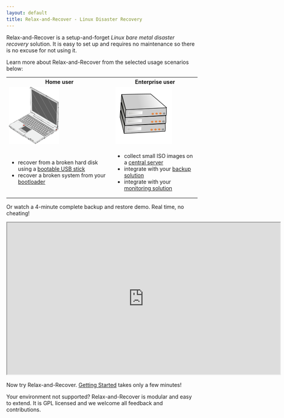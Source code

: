 ```yaml
---
layout: default
title: Relax-and-Recover - Linux Disaster Recovery
---
```


Relax-and-Recover is a setup-and-forget *Linux bare metal disaster recovery* solution.
It is easy to set up and requires no maintenance so there is no excuse for not using it.

Learn more about Relax-and-Recover from the selected usage scenarios below:

<table>
<tr>
    <th>Home user</th> <th>Enterprise user</th>
</tr>
<tr class="images">
    <td><img src="/images/laptop.png" alt="Laptop"/></td> <td><img src="/images/servers.png" alt="Servers"/></td>
</tr>
<tr>
<td>
    <ul>
        <li>recover from a broken hard disk using a <a href="/usage/#recovery_from_usb">bootable USB stick</a></li>
        <li>recover a broken system from your <a href="/usage/#rescue_system">bootloader</a></li>
    </ul>
</td>
<td>
    <ul>
        <li>collect small ISO images on a <a href="/usage/#storing_on_a_central_nfs_server">central server</a></li>
        <li>integrate with your <a href="/usage/#backup_integration">backup solution</a></li>
        <li>integrate with your <a href="/usage/#monitoring_integration">monitoring solution</a></li>
    </ul>
</td>
</tr>
</table>

Or watch a 4-minute complete backup and restore demo. Real time, no cheating!

<iframe width="720" height="400" src="http://www.youtube.com/embed/33326XobwYg" ><p>Relax-and-Recover video</p></iframe>

Now try Relax-and-Recover. [Getting Started](http://relax-and-recover.org/documentation/#getting_started) takes only a few minutes!

Your environment not supported? Relax-and-Recover is modular and easy to extend.
It is GPL licensed and we welcome all feedback and contributions.
